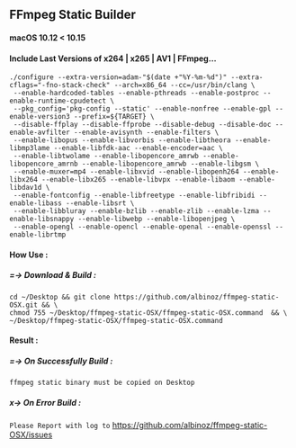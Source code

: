 ## FFmpeg Static Builder
####  macOS 10.12 < 10.15

#### Include Last Versions of x264 | x265 | AV1 | FFmpeg…


```
./configure --extra-version=adam-"$(date +"%Y-%m-%d")" --extra-cflags="-fno-stack-check" --arch=x86_64 --cc=/usr/bin/clang \
 --enable-hardcoded-tables --enable-pthreads --enable-postproc --enable-runtime-cpudetect \
 --pkg_config='pkg-config --static' --enable-nonfree --enable-gpl --enable-version3 --prefix=${TARGET} \
 --disable-ffplay --disable-ffprobe --disable-debug --disable-doc --enable-avfilter --enable-avisynth --enable-filters \
 --enable-libopus --enable-libvorbis --enable-libtheora --enable-libmp3lame --enable-libfdk-aac --enable-encoder=aac \
 --enable-libtwolame --enable-libopencore_amrwb --enable-libopencore_amrnb --enable-libopencore_amrwb --enable-libgsm \
 --enable-muxer=mp4 --enable-libxvid --enable-libopenh264 --enable-libx264 --enable-libx265 --enable-libvpx --enable-libaom --enable-libdav1d \
 --enable-fontconfig --enable-libfreetype --enable-libfribidi --enable-libass --enable-libsrt \
 --enable-libbluray --enable-bzlib --enable-zlib --enable-lzma --enable-libsnappy --enable-libwebp --enable-libopenjpeg \
 --enable-opengl --enable-opencl --enable-openal --enable-openssl --enable-librtmp
```

#### How Use :

##### =-> Download & Build :
```
cd ~/Desktop && git clone https://github.com/albinoz/ffmpeg-static-OSX.git && \
chmod 755 ~/Desktop/ffmpeg-static-OSX/ffmpeg-static-OSX.command  && \
~/Desktop/ffmpeg-static-OSX/ffmpeg-static-OSX.command
```

#### Result :

##### =-> On Successfully Build :
`ffmpeg static binary must be copied on Desktop`

##### x-> On Error Build :
`Please Report with log to`
https://github.com/albinoz/ffmpeg-static-OSX/issues

